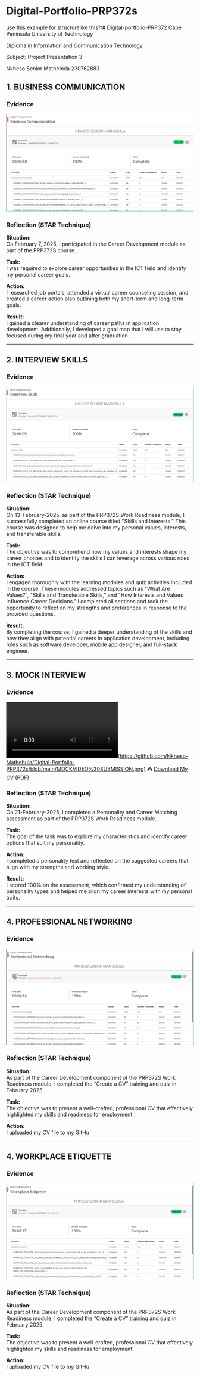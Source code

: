 # Digital-Portfolio-PRP372s
use this example for structurelike this?:# Digital-portfolio-PRP372
Cape Peninsula University of Technology

Diploma in Information and Communication Technology

Subject: Project Presentation 3

Nkheso Senior Mathebula 230762883 
## 1. BUSINESS COMMUNICATION

### Evidence
![ BUSINESS COMMUNICATION](https://github.com/Nkheso-Mathebula/Digital-Portfolio-PRP372s/blob/main/BUSINESS%20COMMUNICATION.png)

### Reflection (STAR Technique)

**Situation:**  
On February 7, 2025, I participated in the Career Development module as part of the PRP372S course.

**Task:**  
I was required to explore career opportunities in the ICT field and identify my personal career goals.

**Action:**  
I researched job portals, attended a virtual career counseling session, and created a career action plan outlining both my short-term and long-term goals.

**Result:**  
I gained a clearer understanding of career paths in application development. Additionally, I developed a goal map that I will use to stay focused during my final year and after graduation.

---

## 2. INTERVIEW SKILLS 

### Evidence
![INTERVIEW SKILLS ](https://github.com/Nkheso-Mathebula/Digital-Portfolio-PRP372s/blob/main/INTERVIEW%20SKILLS.png)

### Reflection (STAR Technique)

**Situation:**  
On 13-February-2025, as part of the PRP372S Work Readiness module, I successfully completed an online course titled "Skills and Interests." This course was designed to help me delve into my personal values, interests, and transferable skills.

**Task:**  
The objective was to comprehend how my values and interests shape my career choices and to identify the skills I can leverage across various roles in the ICT field.

**Action:**  
I engaged thoroughly with the learning modules and quiz activities included in the course. These modules addressed topics such as "What Are Values?", "Skills and Transferable Skills," and "How Interests and Values Influence Career Decisions." I completed all sections and took the opportunity to reflect on my strengths and preferences in response to the provided questions.

**Result:**  
By completing the course, I gained a deeper understanding of the skills and how they align with potential careers in application development, including roles such as software developer, mobile app designer, and full-stack engineer.

---

## 3. MOCK INTERVIEW

### Evidence
![MOCK INTERVIEW](https://github.com/Nkheso-Mathebula/Digital-Portfolio-PRP372s/blob/main/Mock%20Interview%20Video.mp4)(https://github.com/Nkheso-Mathebula/Digital-Portfolio-PRP372s/blob/main/MOCKVIDEO%20SUBMISSION.png)
📥 [Download My CV (PDF)](https://github.com/Nkheso-Mathebula/Digital-Portfolio-PRP372s/blob/main/Mock%20Interview%20Video.mp4)
### Reflection (STAR Technique)

**Situation:**  
On 21-February-2025, I completed a Personality and Career Matching assessment as part of the PRP372S Work Readiness module.

**Task:**  
The goal of the task was to explore my characteristics and identify career options that suit my personality.

**Action:**  
I completed a personality test and reflected on the suggested careers that align with my strengths and working style.

**Result:**  
I scored 100% on the assessment, which confirmed my understanding of personality types and helped me align my career interests with my personal traits.

---

## 4. PROFESSIONAL NETWORKING

### Evidence
![PROFESSIONAL NETWORKING](https://github.com/Nkheso-Mathebula/Digital-Portfolio-PRP372s/blob/main/PROFESSIONAL%20NETWORKING.png)

### Reflection (STAR Technique)

**Situation:**  
As part of the Career Development component of the PRP372S Work Readiness module, I completed the “Create a CV” training and quiz in February 2025.

**Task:**  
The objective was to present a well-crafted, professional CV that effectively highlighted my skills and readiness for employment.

**Action:**  
I uploaded my CV file to my GitHu

---

## 4. WORKPLACE ETIQUETTE

### Evidence
![ WORKPLACE ETIQUETTE](https://github.com/Nkheso-Mathebula/Digital-Portfolio-PRP372s/blob/main/WORKPLACE%20ETIQUETTE.png)


### Reflection (STAR Technique)

**Situation:**  
As part of the Career Development component of the PRP372S Work Readiness module, I completed the “Create a CV” training and quiz in February 2025.

**Task:**  
The objective was to present a well-crafted, professional CV that effectively highlighted my skills and readiness for employment.

**Action:**  
I uploaded my CV file to my GitHu

